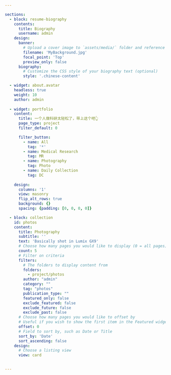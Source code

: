 ```yaml
---

sections:
  - block: resume-biography
    contents:
      title: Biography
      username: admin
    design:
      banner:
        # Upload a cover image to `assets/media/` folder and reference its filename here (optional)
        filename: 'MyBackground.jpg'
        focal_point: 'Top'
        preview_only: false  
      biography:
        # Customize the CSS style of your biography text (optional)
        style: '.chinese-content'

  - widget: about.avatar
    headless: true
    weight: 10
    author: admin
    
  - widget: portfolio
    content:
      title: 一个人做科研太轻松了，带上这个吧👆
      page_type: project
      filter_default: 0

      filter_button:
        - name: All
          tag: '*'
        - name: Medical Research
          tag: MR
        - name: Photography
          tag: Photo
        - name: Daily Collection
          tag: DC
    
    design:
      columns: '1'
      view: masonry
      flip_alt_rows: true
      background: {}
      spacing: {padding: [0, 0, 0, 0]} 

  - block: collection
    id: photos
    content:
      title: Photography
      subtitle: ''
      text: 'Basically shot in Lumix GX9'
      # Choose how many pages you would like to display (0 = all pages)
      count: 5
      # Filter on criteria
      filters:
        # The folders to display content from
        folders:
          - project/photos
        author: "admin"
        category: ""
        tag: "photos"
        publication_type: ""
        featured_only: false
        exclude_featured: false
        exclude_future: false
        exclude_past: false
      # Choose how many pages you would like to offset by
      # Useful if you wish to show the first item in the Featured widget
      offset: 0
      # Field to sort by, such as Date or Title
      sort_by: 'Date'
      sort_ascending: false
    design:
      # Choose a listing view
      view: card

  
---
```

